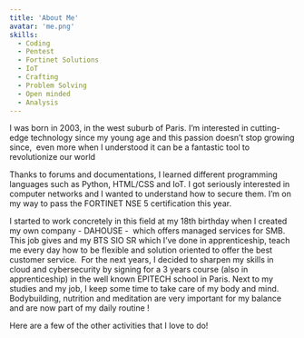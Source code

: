 ```yaml
---
title: 'About Me'
avatar: 'me.png'
skills:
  - Coding
  - Pentest
  - Fortinet Solutions
  - IoT
  - Crafting
  - Problem Solving
  - Open minded
  - Analysis
---
```


I was born in 2003, in the west suburb of Paris. I’m interested in cutting-edge technology since my young age and this passion doesn’t stop growing since,  even more when I understood it can be a fantastic tool to revolutionize our world

Thanks to forums and documentations, I learned different programming languages such as Python, HTML/CSS and IoT. I got seriously interested in computer networks and I wanted to understand how to secure them. I’m on my way to pass the FORTINET NSE 5 certification this year.

I started to work concretely in this field at my 18th birthday when I created my own company - DAHOUSE -  which offers managed services for SMB. 
This job gives and my BTS SIO SR which I’ve done in apprenticeship, teach me every day how to be flexible and solution oriented to offer the best customer service. 
For the next years, I decided to sharpen my skills in cloud and cybersecurity by signing for a 3 years course (also in apprenticeship) in the well known EPITECH school in Paris.
Next to my studies and my job, I keep some time to take care of my body and mind. Bodybuilding, nutrition and meditation are very important for my balance and are now part of my daily routine !

Here are a few of the other activities that I love to do!
